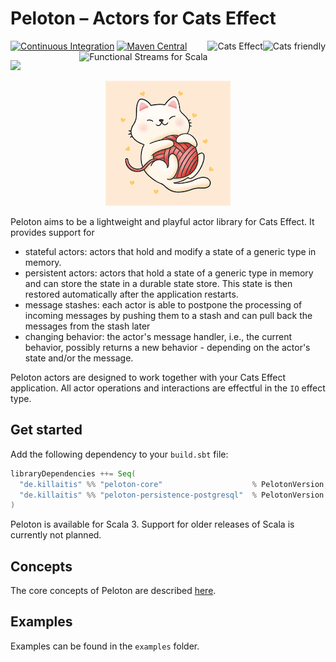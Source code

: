 # Peloton – Actors for Cats Effect 

[![Continuous Integration](https://github.com/killaitis/peloton/actions/workflows/ci.yml/badge.svg?branch=main)](https://github.com/killaitis/peloton/actions/workflows/ci.yml) 
[![Maven Central](https://img.shields.io/maven-central/v/de.killaitis/peloton-core_3)](https://img.shields.io/maven-central/v/de.killaitis/peloton-core_3) 
<a href="https://typelevel.org/cats/"><img src="https://typelevel.org/cats/img/cats-badge.svg" height="40px" align="right" alt="Cats friendly" /></a>
<a href="https://typelevel.org/cats-effect/"><img src="https://typelevel.org/cats-effect/img/cats-effect-logo.svg" height="40px" align="right" alt="Cats Effect" /></a>
<a href="https://fs2.io/"><img src="https://fs2.io/_media/logo_small.png" height="40px" align="right" alt="Functional Streams for Scala" /></a>

<img src="https://img.shields.io/badge/scala-%23DC322F.svg?style=for-the-badge&logo=scala&logoColor=white" />

<p>
<div align="center"><img src="./img/kitten.png" alt="Playful Kitten"/></div>
</p>

Peloton aims to be a lightweight and playful actor library for Cats Effect. It provides support for

- stateful actors: actors that hold and modify a state of a generic type in memory.
- persistent actors: actors that hold a state of a generic type in memory and can store the state in a durable state store. This state is then restored 
  automatically after the application restarts.
- message stashes: each actor is able to postpone the processing of incoming messages by pushing them to a stash and can pull back the messages from the stash later
- changing behavior: the actor's message handler, i.e., the current behavior, possibly returns a new behavior - depending on the actor's state and/or the message.

Peloton actors are designed to work together with your Cats Effect application. All actor operations and interactions are effectful in the `IO` effect type.

## Get started
Add the following dependency to your `build.sbt` file:
```sbt
libraryDependencies ++= Seq(
  "de.killaitis" %% "peloton-core"                    % PelotonVersion,
  "de.killaitis" %% "peloton-persistence-postgresql"  % PelotonVersion // optional
)
```

Peloton is available for Scala 3. Support for older releases of Scala is currently not planned.

## Concepts
The core concepts of Peloton are described [here](./docs/Concepts.md).

## Examples
Examples can be found in the `examples` folder.
